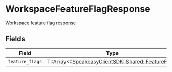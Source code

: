 # WorkspaceFeatureFlagResponse

Workspace feature flag response


## Fields

| Field                                                                                     | Type                                                                                      | Required                                                                                  | Description                                                                               |
| ----------------------------------------------------------------------------------------- | ----------------------------------------------------------------------------------------- | ----------------------------------------------------------------------------------------- | ----------------------------------------------------------------------------------------- |
| `feature_flags`                                                                           | T::Array<[::SpeakeasyClientSDK::Shared::FeatureFlag](../../models/shared/featureflag.md)> | :heavy_minus_sign:                                                                        | N/A                                                                                       |